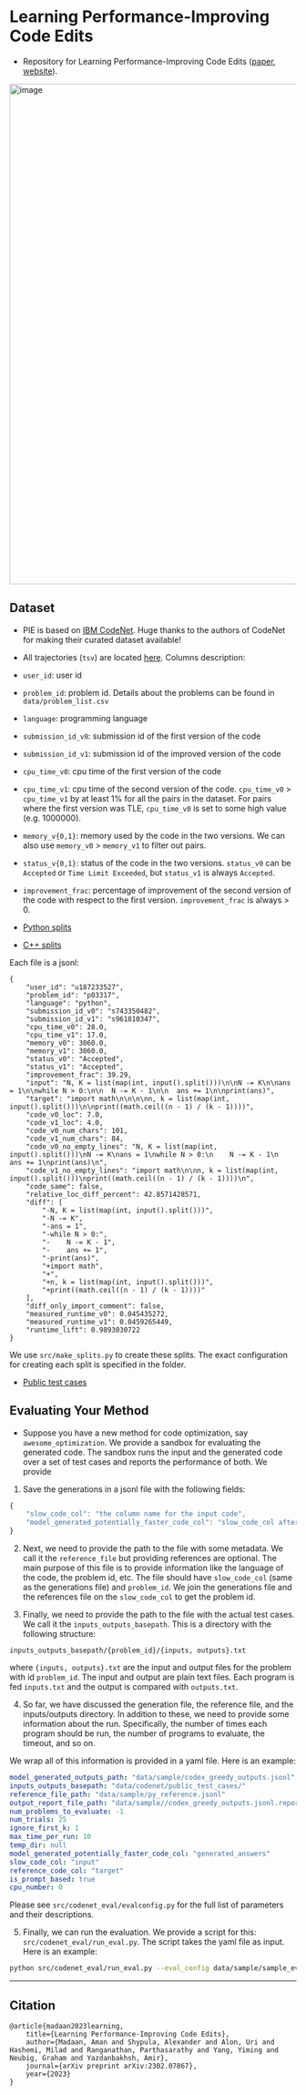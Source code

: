 # Learning Performance-Improving Code Edits



- Repository for Learning Performance-Improving Code Edits ([paper](https://arxiv.org/pdf/2302.07867.pdf), [website](https://pie4perf.com/)).

<img width="879" alt="image" src="https://raw.githubusercontent.com/madaan/pie-perf/main/docs/static/images/mainfig-v4.jpg">



## Dataset

- PIE is based on [IBM CodeNet](https://github.com/IBM/Project_CodeNet). Huge thanks to the authors of CodeNet for making their curated dataset available!

- All trajectories (`tsv`) are located [here](https://drive.google.com/file/d/19IL3VETwVI9rdibB979Xm4gEWYwn0CkV/view?usp=sharing). Columns description:

- `user_id`: user id
- `problem_id`: problem id. Details about the problems can be found in `data/problem_list.csv`
- `language`: programming language
- `submission_id_v0`: submission id of the first version of the code
- `submission_id_v1`: submission id of the improved version of the code
- `cpu_time_v0`: cpu time of the first version of the code
- `cpu_time_v1`: cpu time of the second version of the code. `cpu_time_v0` > `cpu_time_v1` by at least 1% for all the pairs in the dataset. For pairs where the first version was TLE, `cpu_time_v0` is set to some high value (e.g. 1000000).
- `memory_v{0,1}`: memory used by the code in the two versions. We can also use `memory_v0` > `memory_v1` to filter out pairs.
- `status_v{0,1}`: status of the code in the two versions. `status_v0` can be `Accepted` or `Time Limit Exceeded`, but `status_v1` is always `Accepted`.
- `improvement_frac`: percentage of improvement of the second version of the code with respect to the first version. `improvement_frac` is always > 0.

* [Python splits](https://drive.google.com/file/d/1ec8eOWgnBrzy2HlNDlTX6iURwQcIxDXH/view?usp=sharing)

* [C++ splits](https://drive.google.com/file/d/1NqMT7kqCwk99hj4BjpUcsxLIzPFv_DtT/view?usp=sharing)

Each file is a jsonl:

```
{
    "user_id": "u187233527",
    "problem_id": "p03317",
    "language": "python",
    "submission_id_v0": "s743350482",
    "submission_id_v1": "s961810347",
    "cpu_time_v0": 28.0,
    "cpu_time_v1": 17.0,
    "memory_v0": 3060.0,
    "memory_v1": 3060.0,
    "status_v0": "Accepted",
    "status_v1": "Accepted",
    "improvement_frac": 39.29,
    "input": "N, K = list(map(int, input().split()))\n\nN -= K\n\nans = 1\n\nwhile N > 0:\n\n  N -= K - 1\n\n  ans += 1\n\nprint(ans)",
    "target": "import math\n\n\n\nn, k = list(map(int, input().split()))\n\nprint((math.ceil((n - 1) / (k - 1))))",
    "code_v0_loc": 7.0,
    "code_v1_loc": 4.0,
    "code_v0_num_chars": 101,
    "code_v1_num_chars": 84,
    "code_v0_no_empty_lines": "N, K = list(map(int, input().split()))\nN -= K\nans = 1\nwhile N > 0:\n    N -= K - 1\n    ans += 1\nprint(ans)\n",
    "code_v1_no_empty_lines": "import math\n\nn, k = list(map(int, input().split()))\nprint((math.ceil((n - 1) / (k - 1))))\n",
    "code_same": false,
    "relative_loc_diff_percent": 42.8571428571,
    "diff": [
        "-N, K = list(map(int, input().split()))",
        "-N -= K",
        "-ans = 1",
        "-while N > 0:",
        "-    N -= K - 1",
        "-    ans += 1",
        "-print(ans)",
        "+import math",
        "+",
        "+n, k = list(map(int, input().split()))",
        "+print((math.ceil((n - 1) / (k - 1))))"
    ],
    "diff_only_import_comment": false,
    "measured_runtime_v0": 0.045435272,
    "measured_runtime_v1": 0.0459265449,
    "runtime_lift": 0.9893030722
}
```

We use `src/make_splits.py` to create these splits. The exact configuration for creating each split is specified in the folder.

- [Public test cases](https://drive.google.com/file/d/1RcUpZMOR8L2xYYWDZx7I0tHFzFgg7COO/view?usp=share_link)

## Evaluating Your Method

- Suppose you have a new method for code optimization, say `awesome_optimization`. We provide a sandbox for evaluating the generated code. The sandbox runs the input and the generated code over a set of test cases and reports the performance of both. We provide

1. Save the generations in a jsonl file with the following fields:

```js
{
    "slow_code_col": "the column name for the input code",
    "model_generated_potentially_faster_code_col": "slow_code_col after applying awesome_optimization. This is the code that will be evaluated. You can also provide a list of different candidates here, and the evaluation will be done for each candidate",
}
```

2. Next, we need to provide the path to the file with some metadata. We call it the `reference_file` but providing references are optional. The main purpose of this file is to provide information like the language of the code, the problem id, etc. The file should have `slow_code_col` (same as the generations file) and `problem_id`. We join the generations file and the references file on the `slow_code_col` to get the problem id.

3. Finally, we need to provide the path to the file with the actual test cases. We call it the `inputs_outputs_basepath`. This is a directory with the following structure:

```
inputs_outputs_basepath/{problem_id}/{inputs, outputs}.txt
```

where `{inputs, outputs}.txt` are the input and output files for the problem with id `problem_id`. The input and output are plain text files. Each program is fed `inputs.txt` and the output is compared with `outputs.txt`.

4. So far, we have discussed the generation file, the reference file, and the inputs/outputs directory. In addition to these, we need to provide some information about the run. Specifically, the number of times each program should be run, the number of programs to evaluate, the timeout, and so on.

We wrap all of this information is provided in a yaml file. Here is an example:

```yaml
model_generated_outputs_path: "data/sample/codex_greedy_outputs.jsonl"
inputs_outputs_basepath: "data/codenet/public_test_cases/"
reference_file_path: "data/sample/py_reference.jsonl"
output_report_file_path: "data/sample//codex_greedy_outputs.jsonl.report"
num_problems_to_evaluate: -1
num_trials: 25
ignore_first_k: 1
max_time_per_run: 10
temp_dir: null
model_generated_potentially_faster_code_col: "generated_answers"
slow_code_col: "input"
reference_code_col: "target"
is_prompt_based: true
cpu_number: 0
```

Please see `src/codenet_eval/evalconfig.py` for the full list of parameters and their descriptions.

5. Finally, we can run the evaluation. We provide a script for this: `src/codenet_eval/run_eval.py`. The script takes the yaml file as input. Here is an example:

```bash
python src/codenet_eval/run_eval.py --eval_config data/sample/sample_eval_config.yaml
```


----

## Citation

```
@article{madaan2023learning,
    title={Learning Performance-Improving Code Edits},
    author={Madaan, Aman and Shypula, Alexander and Alon, Uri and Hashemi, Milad and Ranganathan, Parthasarathy and Yang, Yiming and Neubig, Graham and Yazdanbakhsh, Amir},
    journal={arXiv preprint arXiv:2302.07867},
    year={2023}
}
```
